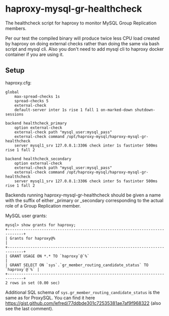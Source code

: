 # haproxy-mysql-gr-healthcheck

The healthcheck script for haproxy to monitor MySQL Group Replication members.

Per our test the compiled binary will produce twice less CPU load created by haproxy on doing external checks
rather than doing the same via bash script and mysql cli.
Also you don't need to add mysql cli to haproxy docker container if you are using it.

## Setup

haproxy.cfg:
```
global
    max-spread-checks 1s
    spread-checks 5
    external-check
    default-server inter 1s rise 1 fall 1 on-marked-down shutdown-sessions

backend healthcheck_primary
    option external-check
    external-check path "mysql_user:mysql_pass"
    external-check command /opt/haproxy-mysql/haproxy-mysql-gr-healthcheck
    server mysql1_srv 127.0.0.1:3306 check inter 1s fastinter 500ms rise 1 fall 2

backend healthcheck_secondary
    option external-check
    external-check path "mysql_user:mysql_pass"
    external-check command /opt/haproxy-mysql/haproxy-mysql-gr-healthcheck
    server mysql1_srv 127.0.0.1:3306 check inter 5s fastinter 500ms rise 1 fall 2
```

Backends running haproxy-mysql-gr-healthcheck should be given a name with the suffix of either
_primary or _secondary corresponding to the actual role of a Group Replication member.

MySQL user grants:
```
mysql> show grants for haproxy;
+-----------------------------------------------------------------------------+
| Grants for haproxy@%                                                        |
+-----------------------------------------------------------------------------+
| GRANT USAGE ON *.* TO `haproxy`@`%`                                         |
| GRANT SELECT ON `sys`.`gr_member_routing_candidate_status` TO `haproxy`@`%` |
+-----------------------------------------------------------------------------+
2 rows in set (0.00 sec)
```

Additional SQL schema of `sys.gr_member_routing_candidate_status` is the same as for ProxySQL.
You can find it here https://gist.github.com/lefred/77ddbde301c72535381ae7af9f968322 (also see the last comment).
